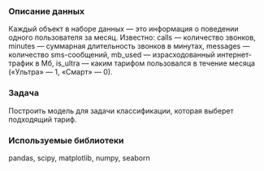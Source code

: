 ### Описание данных
Каждый объект в наборе данных — это информация о поведении одного пользователя за месяц. Известно:
сalls — количество звонков,
minutes — суммарная длительность звонков в минутах,
messages — количество sms-сообщений,
mb_used — израсходованный интернет-трафик в Мб,
is_ultra — каким тарифом пользовался в течение месяца («Ультра» — 1, «Смарт» — 0).

### Задача
Построить модель для задачи классификации, которая выберет подходящий тариф.

### Используемые библиотеки
pandas, scipy, matplotlib, numpy, seaborn
